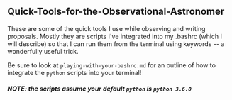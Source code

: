 ## Quick-Tools-for-the-Observational-Astronomer
These are some of the quick tools I use while observing and writing proposals.
Mostly they are scripts I've integrated into my .bashrc (which I will describe) so that I can run them from the terminal using keywords -- a wonderfully useful trick.

Be sure to look at `playing-with-your-bashrc.md` for an outline of how to integrate the `python` scripts into your terminal!
##### NOTE: the scripts assume your default `python` is `python 3.6.0`
